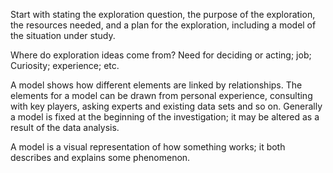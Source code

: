 Start with stating the exploration question, the purpose of the exploration, the resources needed, and a plan for the exploration, including a model of the situation under study. 

Where do exploration ideas come from?  Need for deciding or acting; job; Curiosity; experience; etc.

A model shows how different elements are linked by relationships.  The elements for a model can be drawn from personal experience, consulting with key players, asking experts and  existing data sets and so on.  Generally a model is fixed at the beginning of the investigation; it may be altered as a result of the data analysis.

A model is a visual representation of how something works; it both describes and explains some phenomenon.
